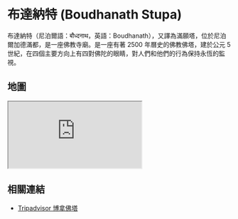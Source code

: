 # 布達納特 (Boudhanath Stupa)

布達納特（尼泊爾語：बौध्दनाथ，英語：Boudhanath），又譯為滿願塔，位於尼泊爾加德滿都，是一座佛教寺廟。是一座有著 2500 年曆史的佛教佛塔，建於公元 5 世紀，在四個主要方向上有四對佛陀的眼睛，對人們和他們的行為保持永恆的監視。

## 地圖

<iframe src="https://www.google.com/maps/embed?pb=!1m18!1m12!1m3!1d3531.8643541332776!2d85.3594547108753!3d27.721474124769173!2m3!1f0!2f0!3f0!3m2!1i1024!2i768!4f13.1!3m3!1m2!1s0x39eb1bda4a951f0f%3A0x3ddabb234891c3bd!2sBuddha%20Stupa!5e0!3m2!1sen!2stw!4v1690718209491!5m2!1sen!2stw" allowfullscreen="" loading="lazy" referrerpolicy="no-referrer-when-downgrade"></iframe>

## 相關連結

- [Tripadvisor 博拿佛塔](https://www.tripadvisor.com.tw/Attraction_Review-g293890-d1963559-Reviews-Boudhanath_Stupa-Kathmandu_Kathmandu_Valley_Bagmati_Zone_Central_Region.html)
